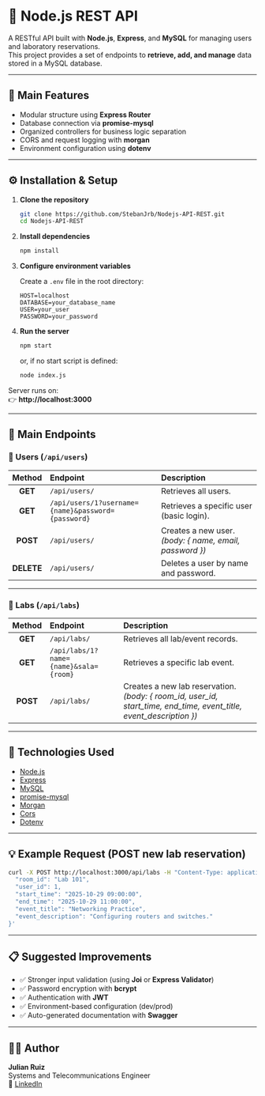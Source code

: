 # 🧩 Node.js REST API

A RESTful API built with **Node.js**, **Express**, and **MySQL** for managing users and laboratory reservations.  
This project provides a set of endpoints to **retrieve, add, and manage** data stored in a MySQL database.

---

## 🚀 Main Features

- Modular structure using **Express Router**  
- Database connection via **promise-mysql**  
- Organized controllers for business logic separation  
- CORS and request logging with **morgan**  
- Environment configuration using **dotenv**

---

## ⚙️ Installation & Setup

1. **Clone the repository**
   ```bash
   git clone https://github.com/StebanJrb/Nodejs-API-REST.git
   cd Nodejs-API-REST
   ```

2. **Install dependencies**
   ```bash
   npm install
   ```

3. **Configure environment variables**

   Create a `.env` file in the root directory:
   ```env
   HOST=localhost
   DATABASE=your_database_name
   USER=your_user
   PASSWORD=your_password
   ```

4. **Run the server**
   ```bash
   npm start
   ```
   or, if no start script is defined:
   ```bash
   node index.js
   ```

Server runs on:  
👉 **http://localhost:3000**

---

## 📡 Main Endpoints

### 🔹 Users (`/api/users`)

| Method | Endpoint | Description |
|:--:|:--|:--|
| **GET** | `/api/users/` | Retrieves all users. |
| **GET** | `/api/users/1?username={name}&password={password}` | Retrieves a specific user (basic login). |
| **POST** | `/api/users/` | Creates a new user. *(body: { name, email, password })* |
| **DELETE** | `/api/users/` | Deletes a user by name and password. |

---

### 🔹 Labs (`/api/labs`)

| Method | Endpoint | Description |
|:--:|:--|:--|
| **GET** | `/api/labs/` | Retrieves all lab/event records. |
| **GET** | `/api/labs/1?name={name}&sala={room}` | Retrieves a specific lab event. |
| **POST** | `/api/labs/` | Creates a new lab reservation. *(body: { room_id, user_id, start_time, end_time, event_title, event_description })* |

---

## 🧠 Technologies Used

- [Node.js](https://nodejs.org/)
- [Express](https://expressjs.com/)
- [MySQL](https://www.mysql.com/)
- [promise-mysql](https://www.npmjs.com/package/promise-mysql)
- [Morgan](https://www.npmjs.com/package/morgan)
- [Cors](https://www.npmjs.com/package/cors)
- [Dotenv](https://www.npmjs.com/package/dotenv)

---

## 💡 Example Request (POST new lab reservation)

```bash
curl -X POST http://localhost:3000/api/labs -H "Content-Type: application/json" -d '{
  "room_id": "Lab 101",
  "user_id": 1,
  "start_time": "2025-10-29 09:00:00",
  "end_time": "2025-10-29 11:00:00",
  "event_title": "Networking Practice",
  "event_description": "Configuring routers and switches."
}'
```

---

## 📋 Suggested Improvements

- ✅ Stronger input validation (using **Joi** or **Express Validator**)  
- ✅ Password encryption with **bcrypt**  
- ✅ Authentication with **JWT**  
- ✅ Environment-based configuration (dev/prod)  
- ✅ Auto-generated documentation with **Swagger**

---

## 👨‍💻 Author

**Julian Ruiz**  
Systems and Telecommunications Engineer  
📧 [LinkedIn](https://www.linkedin.com/in/julian-ruiz/)

